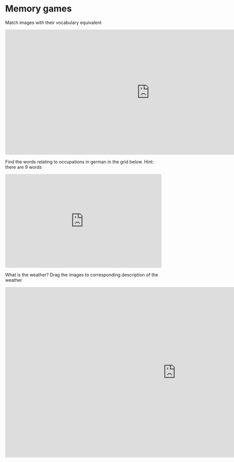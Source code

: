 
<h1>Memory games</h1>
<p>Match images with their vocabulary equivalent</p>

<iframe src="https://h5p.org/h5p/embed/1060386" width="922" height="401" frameborder="0" allowfullscreen="allowfullscreen" allow="geolocation *; microphone *; camera *; midi *; encrypted-media *"></iframe><script src="https://h5p.org/sites/all/modules/h5p/library/js/h5p-resizer.js" charset="UTF-8"></script>

<p>Find the words relating to occupations in german in the grid below. Hint: there are 9 words</p>

<iframe src="https://h5p.org/h5p/embed/1072166" width="500" height="300" frameborder="0" allowfullscreen="allowfullscreen" allow="geolocation *; microphone *; camera *; midi *; encrypted-media *"></iframe><script src="https://h5p.org/sites/all/modules/h5p/library/js/h5p-resizer.js" charset="UTF-8"></script>

<p>What is the weather? Drag the images to corresponding description of the weather</p>

<iframe src="https://h5p.org/h5p/embed/1072183" width="1090" height="546" frameborder="0" allowfullscreen="allowfullscreen" allow="geolocation *; microphone *; camera *; midi *; encrypted-media *"></iframe><script src="https://h5p.org/sites/all/modules/h5p/library/js/h5p-resizer.js" charset="UTF-8"></script>
